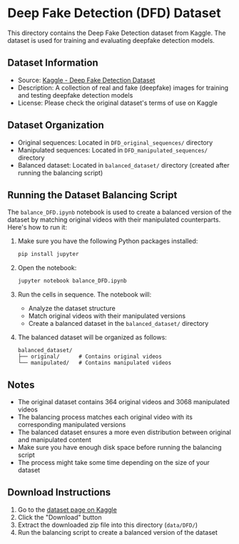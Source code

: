# Deep Fake Detection (DFD) Dataset

This directory contains the Deep Fake Detection dataset from Kaggle. The dataset is used for training and evaluating deepfake detection models.

## Dataset Information

- Source: [Kaggle - Deep Fake Detection Dataset](https://www.kaggle.com/datasets/sanikatiwarekar/deep-fake-detection-dfd-entire-original-dataset/)
- Description: A collection of real and fake (deepfake) images for training and testing deepfake detection models
- License: Please check the original dataset's terms of use on Kaggle

## Dataset Organization

- Original sequences: Located in `DFD_original_sequences/` directory
- Manipulated sequences: Located in `DFD_manipulated_sequences/` directory
- Balanced dataset: Located in `balanced_dataset/` directory (created after running the balancing script)

## Running the Dataset Balancing Script

The `balance_DFD.ipynb` notebook is used to create a balanced version of the dataset by matching original videos with their manipulated counterparts. Here's how to run it:

1. Make sure you have the following Python packages installed:

   ```bash
   pip install jupyter
   ```

2. Open the notebook:

   ```bash
   jupyter notebook balance_DFD.ipynb
   ```

3. Run the cells in sequence. The notebook will:

   - Analyze the dataset structure
   - Match original videos with their manipulated versions
   - Create a balanced dataset in the `balanced_dataset/` directory

4. The balanced dataset will be organized as follows:
   ```
   balanced_dataset/
   ├── original/      # Contains original videos
   └── manipulated/   # Contains manipulated videos
   ```

## Notes

- The original dataset contains 364 original videos and 3068 manipulated videos
- The balancing process matches each original video with its corresponding manipulated versions
- The balanced dataset ensures a more even distribution between original and manipulated content
- Make sure you have enough disk space before running the balancing script
- The process might take some time depending on the size of your dataset

## Download Instructions

1. Go to the [dataset page on Kaggle](https://www.kaggle.com/datasets/sanikatiwarekar/deep-fake-detection-dfd-entire-original-dataset/)
2. Click the "Download" button
3. Extract the downloaded zip file into this directory (`data/DFD/`)
4. Run the balancing script to create a balanced version of the dataset

